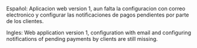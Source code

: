 Español:
Aplicacion web version 1, aun falta la configuracion con correo electronico y configurar las notificaciones de pagos pendientes por parte de los clientes.

Ingles:
Web application version 1, configuration with email and configuring notifications of pending payments by clients are still missing.
